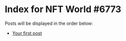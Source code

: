 # Index for NFT World #6773
Posts will be displayed in the order below:

- [Your first post](./001-first.md)

